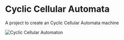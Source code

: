 # Cyclic Cellular Automata
A project to create an Cyclic Cellular Automata machine 

![Cyclic Cellular Automaton](./CCA_gifs/automaton_R2_T3_S5_N1.gif)

